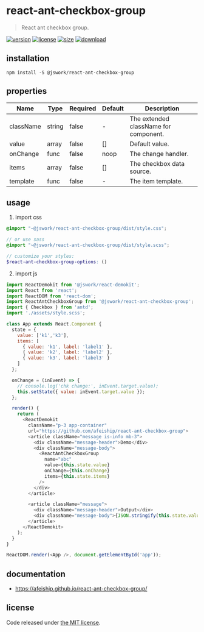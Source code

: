 # react-ant-checkbox-group
> React ant checkbox group.

[![version][version-image]][version-url]
[![license][license-image]][license-url]
[![size][size-image]][size-url]
[![download][download-image]][download-url]

## installation
```shell
npm install -S @jswork/react-ant-checkbox-group
```

## properties
| Name      | Type   | Required | Default | Description                           |
| --------- | ------ | -------- | ------- | ------------------------------------- |
| className | string | false    | -       | The extended className for component. |
| value     | array  | false    | []      | Default value.                        |
| onChange  | func   | false    | noop    | The change handler.                   |
| items     | array  | false    | []      | The checkbox data source.             |
| template  | func   | false    | -       | The item template.                    |


## usage
1. import css
  ```scss
  @import "~@jswork/react-ant-checkbox-group/dist/style.css";

  // or use sass
  @import "~@jswork/react-ant-checkbox-group/dist/style.scss";

  // customize your styles:
  $react-ant-checkbox-group-options: ()
  ```
2. import js
  ```js
  import ReactDemokit from '@jswork/react-demokit';
  import React from 'react';
  import ReactDOM from 'react-dom';
  import ReactAntCheckboxGroup from '@jswork/react-ant-checkbox-group';
  import { Checkbox } from 'antd';
  import './assets/style.scss';

  class App extends React.Component {
    state = {
      value: ['k1','k3'],
      items: [
        { value: 'k1', label: 'label1' },
        { value: 'k2', label: 'label2' },
        { value: 'k3', label: 'label3' }
      ]
    };

    onChange = (inEvent) => {
      // console.log('chk change:', inEvent.target.value);
      this.setState({ value: inEvent.target.value });
    };

    render() {
      return (
        <ReactDemokit
          className="p-3 app-container"
          url="https://github.com/afeiship/react-ant-checkbox-group">
          <article className="message is-info mb-3">
            <div className="message-header">Demo</div>
            <div className="message-body">
              <ReactAntCheckboxGroup
                name="abc"
                value={this.state.value}
                onChange={this.onChange}
                items={this.state.items}
              />
            </div>
          </article>

          <article className="message">
            <div className="message-header">Output</div>
            <div className="message-body">{JSON.stringify(this.state.value)}</div>
          </article>
        </ReactDemokit>
      );
    }
  }

  ReactDOM.render(<App />, document.getElementById('app'));

  ```

## documentation
- https://afeiship.github.io/react-ant-checkbox-group/


## license
Code released under [the MIT license](https://github.com/afeiship/react-ant-checkbox-group/blob/master/LICENSE.txt).

[version-image]: https://img.shields.io/npm/v/@jswork/react-ant-checkbox-group
[version-url]: https://npmjs.org/package/@jswork/react-ant-checkbox-group

[license-image]: https://img.shields.io/npm/l/@jswork/react-ant-checkbox-group
[license-url]: https://github.com/afeiship/react-ant-checkbox-group/blob/master/LICENSE.txt

[size-image]: https://img.shields.io/bundlephobia/minzip/@jswork/react-ant-checkbox-group
[size-url]: https://github.com/afeiship/react-ant-checkbox-group/blob/master/dist/react-ant-checkbox-group.min.js

[download-image]: https://img.shields.io/npm/dm/@jswork/react-ant-checkbox-group
[download-url]: https://www.npmjs.com/package/@jswork/react-ant-checkbox-group
